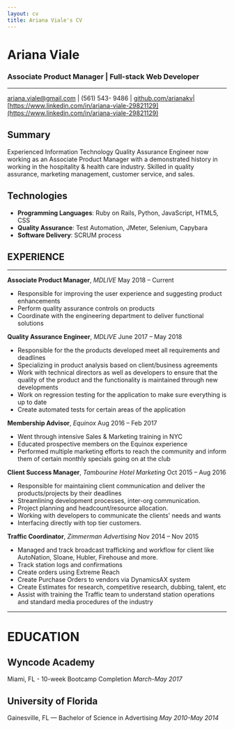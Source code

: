 ```yaml
---
layout: cv
title: Ariana Viale's CV
---
```


# Ariana Viale
### Associate Product Manager | Full-stack Web Developer
---
ariana.viale@gmail.com | (561) 543- 9486 | [github.com/arianakv](https://github.com/arianakv)| [https://www.linkedin.com/in/ariana-viale-29821129](https://www.linkedin.com/in/ariana-viale-29821129)

**Summary**
---------------
Experienced Information Technology Quality Assurance Engineer now working as an Associate Product Manager with a demonstrated history in working in the hospitality & health care industry. Skilled in quality assurance, marketing management, customer service, and sales.


**Technologies**
---------------
* **Programming Languages**: Ruby on Rails, Python, JavaScript, HTML5, CSS
* **Quality Assurance**: Test Automation, JMeter, Selenium, Capybara
* **Software Delivery**: SCRUM process

## EXPERIENCE
----------
**Associate Product Manager**, *MDLIVE* May 2018 – Current

  - Responsible for improving the user experience and suggesting product enhancements
  - Perform quality assurance controls on products
  - Coordinate with the engineering department to deliver functional solutions

**Quality Assurance Engineer**, *MDLIVE* June 2017 – May 2018

  - Responsible for the the products developed meet all requirements and deadlines
  - Specializing in product analysis based on client/business agreements
  - Work with technical directors as well as developers to ensure that the quality of the     product and the functionality is maintained through new developments
  - Work on regression testing for the application to make sure everything is up to date
  - Create automated tests for certain areas of the application

**Membership Advisor**, *Equinox* Aug 2016 – Feb 2017

  - Went through intensive Sales & Marketing training in NYC
  - Educated prospective members on the Equinox experience
  - Performed multiple marketing efforts to reach the community and inform them of certain monthly specials going on at the club


**Client Success Manager**, *Tambourine Hotel Marketing* Oct 2015 – Aug 2016

  - Responsible for maintaining client communication and deliver the products/projects by their deadlines
  - Streamlining development processes, inter-org communication.
  - Project planning and headcount/resource allocation.
  - Working with developers to communicate the clients' needs and wants
  - Interfacing directly with top tier customers.

**Traffic Coordinator**, *Zimmerman Advertising* Nov 2014 – Nov 2015

  - Managed and track broadcast trafficking and workflow for client like AutoNation, Sloane, Hubler, Firehouse and more.
  - Track station logs and confirmations
  - Create orders using Extreme Reach
  - Create Purchase Orders to vendors via DynamicsAX system
  - Create Estimates for research, competitive research, dubbing, talent, etc
  - Assist with training the Traffic team to understand station operations and standard media procedures of the industry
___

EDUCATION
=========
 ## Wyncode Academy
Miami, FL - 10-week Bootcamp Completion *March-May 2017*
 ## University of Florida
 Gainesville, FL — Bachelor of Science in Advertising *May 2010-May 2014*
